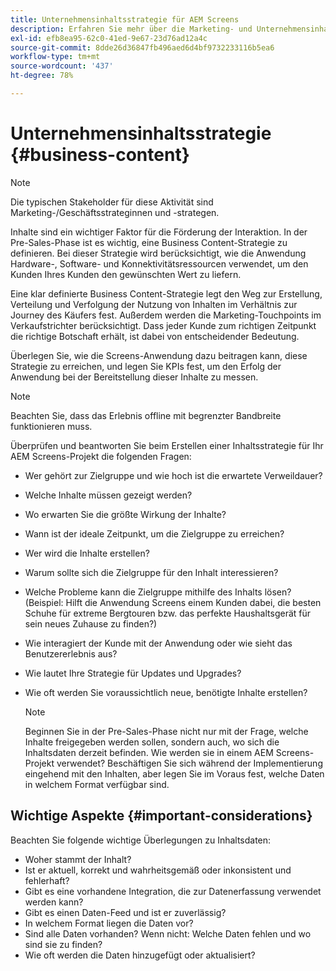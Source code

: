 ```yaml
---
title: Unternehmensinhaltsstrategie für AEM Screens
description: Erfahren Sie mehr über die Marketing- und Unternehmensinhaltsstrategie im Zusammenhang mit AEM Screens.
exl-id: efb8ea95-62c0-41ed-9e67-23d76ad12a4c
source-git-commit: 8dde26d36847fb496aed6d4bf9732233116b5ea6
workflow-type: tm+mt
source-wordcount: '437'
ht-degree: 78%

---
```


# Unternehmensinhaltsstrategie {#business-content}

>[!NOTE]
>
>Die typischen Stakeholder für diese Aktivität sind Marketing-/Geschäftsstrateginnen und -strategen.

Inhalte sind ein wichtiger Faktor für die Förderung der Interaktion. In der Pre-Sales-Phase ist es wichtig, eine Business Content-Strategie zu definieren. Bei dieser Strategie wird berücksichtigt, wie die Anwendung Hardware-, Software- und Konnektivitätsressourcen verwendet, um den Kunden Ihres Kunden den gewünschten Wert zu liefern.

Eine klar definierte Business Content-Strategie legt den Weg zur Erstellung, Verteilung und Verfolgung der Nutzung von Inhalten im Verhältnis zur Journey des Käufers fest. Außerdem werden die Marketing-Touchpoints im Verkaufstrichter berücksichtigt. Dass jeder Kunde zum richtigen Zeitpunkt die richtige Botschaft erhält, ist dabei von entscheidender Bedeutung.

Überlegen Sie, wie die Screens-Anwendung dazu beitragen kann, diese Strategie zu erreichen, und legen Sie KPIs fest, um den Erfolg der Anwendung bei der Bereitstellung dieser Inhalte zu messen.

>[!NOTE]
>
>Beachten Sie, dass das Erlebnis offline mit begrenzter Bandbreite funktionieren muss.

Überprüfen und beantworten Sie beim Erstellen einer Inhaltsstrategie für Ihr AEM Screens-Projekt die folgenden Fragen:

* Wer gehört zur Zielgruppe und wie hoch ist die erwartete Verweildauer?
* Welche Inhalte müssen gezeigt werden?
* Wo erwarten Sie die größte Wirkung der Inhalte?
* Wann ist der ideale Zeitpunkt, um die Zielgruppe zu erreichen?
* Wer wird die Inhalte erstellen?
* Warum sollte sich die Zielgruppe für den Inhalt interessieren?
* Welche Probleme kann die Zielgruppe mithilfe des Inhalts lösen? (Beispiel: Hilft die Anwendung Screens einem Kunden dabei, die besten Schuhe für extreme Bergtouren bzw. das perfekte Haushaltsgerät für sein neues Zuhause zu finden?)
* Wie interagiert der Kunde mit der Anwendung oder wie sieht das Benutzererlebnis aus?
* Wie lautet Ihre Strategie für Updates und Upgrades?
* Wie oft werden Sie voraussichtlich neue, benötigte Inhalte erstellen?

  >[!NOTE]
  >
  >Beginnen Sie in der Pre-Sales-Phase nicht nur mit der Frage, welche Inhalte freigegeben werden sollen, sondern auch, wo sich die Inhaltsdaten derzeit befinden. Wie werden sie in einem AEM Screens-Projekt verwendet? Beschäftigen Sie sich während der Implementierung eingehend mit den Inhalten, aber legen Sie im Voraus fest, welche Daten in welchem Format verfügbar sind.

## Wichtige Aspekte {#important-considerations}

Beachten Sie folgende wichtige Überlegungen zu Inhaltsdaten:

* Woher stammt der Inhalt?
* Ist er aktuell, korrekt und wahrheitsgemäß oder inkonsistent und fehlerhaft?
* Gibt es eine vorhandene Integration, die zur Datenerfassung verwendet werden kann?
* Gibt es einen Daten-Feed und ist er zuverlässig?
* In welchem Format liegen die Daten vor?
* Sind alle Daten vorhanden? Wenn nicht: Welche Daten fehlen und wo sind sie zu finden?
* Wie oft werden die Daten hinzugefügt oder aktualisiert?
